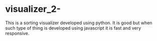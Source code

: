 # visualizer_2-
This is a sorting visualizer developed using python. It is good but when such type of thing is developed using javascript it is fast and very responsive.
